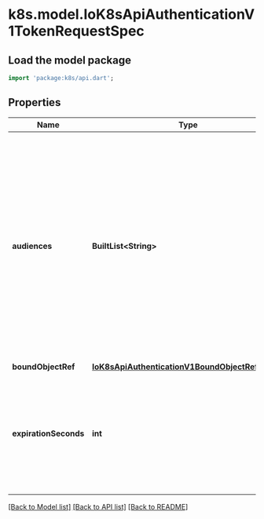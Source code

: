 # k8s.model.IoK8sApiAuthenticationV1TokenRequestSpec

## Load the model package
```dart
import 'package:k8s/api.dart';
```

## Properties
Name | Type | Description | Notes
------------ | ------------- | ------------- | -------------
**audiences** | **BuiltList&lt;String&gt;** | Audiences are the intendend audiences of the token. A recipient of a token must identify themself with an identifier in the list of audiences of the token, and otherwise should reject the token. A token issued for multiple audiences may be used to authenticate against any of the audiences listed but implies a high degree of trust between the target audiences. | 
**boundObjectRef** | [**IoK8sApiAuthenticationV1BoundObjectReference**](IoK8sApiAuthenticationV1BoundObjectReference.md) |  | [optional] 
**expirationSeconds** | **int** | ExpirationSeconds is the requested duration of validity of the request. The token issuer may return a token with a different validity duration so a client needs to check the 'expiration' field in a response. | [optional] 

[[Back to Model list]](../README.md#documentation-for-models) [[Back to API list]](../README.md#documentation-for-api-endpoints) [[Back to README]](../README.md)


